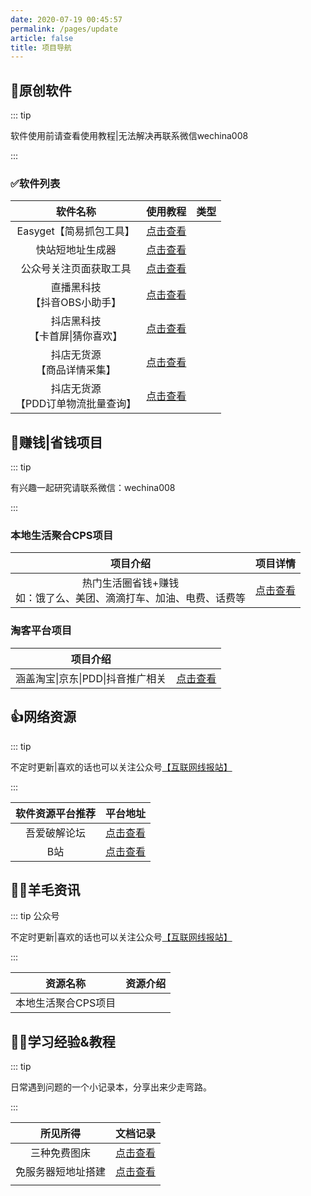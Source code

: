 ```yaml
---
date: 2020-07-19 00:45:57
permalink: /pages/update
article: false
title: 项目导航
---
```


## 💋原创软件

::: tip

软件使用前请查看使用教程|无法解决再联系微信wechina008

:::

### ✅软件列表

|                软件名称                 |          使用教程           |         类型         |
| :-------------------------------------: | :-------------------------: | :------------------: |
|         Easyget【简易抓包工具】         | [点击查看](/pages/easyget/) | <Badge text="免费"/> |
|            快站短地址生成器             | [点击查看](/pages/easyget/) | <Badge text="免费"/> |
|         公众号关注页面获取工具          | [点击查看](/pages/easyget/) | <Badge text="免费"/> |
|    直播黑科技<br />【抖音OBS小助手】    | [点击查看](/pages/easyget/) | <Badge text="共享"/> |
|  抖店黑科技<br />【卡首屏\|猜你喜欢】   | [点击查看](/pages/easyget/) | <Badge text="共享"/> |
|    抖店无货源<br />【商品详情采集】     | [点击查看](/pages/easyget/) | <Badge text="共享"/> |
| 抖店无货源<br />【PDD订单物流批量查询】 | [点击查看](/pages/easyget/) | <Badge text="共享"/> |



## 💋赚钱|省钱项目

::: tip

有兴趣一起研究请联系微信：wechina008

:::

### 本地生活聚合CPS项目

|                           项目介绍                           |          项目详情           |
| :----------------------------------------------------------: | :-------------------------: |
| 热门生活圈省钱+赚钱<br />如：饿了么、美团、滴滴打车、加油、电费、话费等 | [点击查看](/pages/easyget/) |

### 淘客平台项目

|             项目介绍              |                             |
| :-------------------------------: | :-------------------------: |
| 涵盖淘宝\|京东\|PDD\|抖音推广相关 | [点击查看](/pages/easyget/) |



## 👍网络资源

::: tip

不定时更新|喜欢的话也可以关注公众号[【互联网线报站】](https://jingyan.baidu.com/)

:::

| 软件资源平台推荐 |                    平台地址                     |
| :--------------: | :---------------------------------------------: |
|   吾爱破解论坛   |       [点击查看](http://www.52pojie.com)        |
|       B站        | [点击查看](https://space.bilibili.com/43603451) |

## 🐱‍🚀羊毛资讯

::: tip 公众号

不定时更新|喜欢的话也可以关注公众号[【互联网线报站】](https://jingyan.baidu.com/)

:::

|      资源名称       | 资源介绍 |
| :-----------------: | -------- |
| 本地生活聚合CPS项目 |          |

## 🐱‍🚀学习经验&教程

::: tip 

日常遇到问题的一个小记录本，分享出来少走弯路。

:::

|      所见所得      |          文档记录           |
| :----------------: | :-------------------------: |
|    三种免费图床    | [点击查看](/pages/easyget/) |
| 免服务器短地址搭建 | [点击查看](/pages/easyget/) |
|                    |                             |









